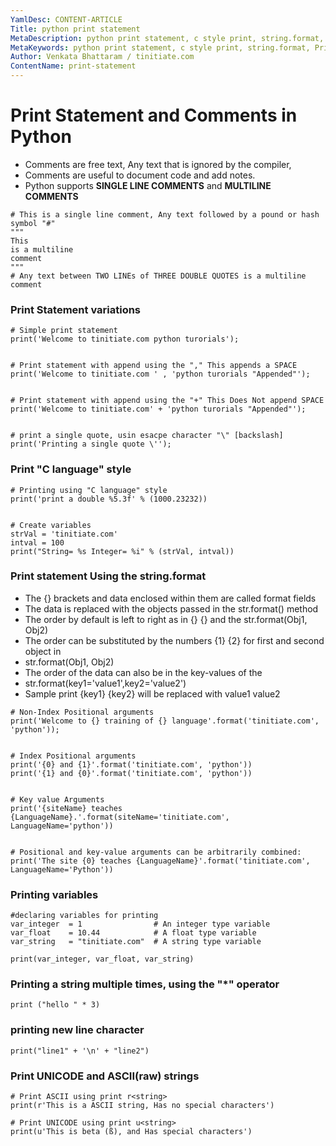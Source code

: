 ```yaml
---
YamlDesc: CONTENT-ARTICLE
Title: python print statement
MetaDescription: python print statement, c style print, string.format, Print UNICODE, ASCII raw tutorials example code, tutorials
MetaKeywords: python print statement, c style print, string.format, Print UNICODE, ASCII raw tutorials example code, tutorials
Author: Venkata Bhattaram / tinitiate.com
ContentName: print-statement
---
```


# Print Statement and Comments in Python
* Comments are free text, Any text that is ignored by the compiler,
* Comments are useful to document code and add notes.
* Python supports **SINGLE LINE COMMENTS** and **MULTILINE COMMENTS**
```
# This is a single line comment, Any text followed by a pound or hash symbol "#"
"""
This
is a multiline 
comment
"""
# Any text between TWO LINEs of THREE DOUBLE QUOTES is a multiline comment
```


### Print Statement variations
```
# Simple print statement
print('Welcome to tinitiate.com python turorials');


# Print statement with append using the "," This appends a SPACE
print('Welcome to tinitiate.com ' , 'python turorials "Appended"');


# Print statement with append using the "+" This Does Not append SPACE
print('Welcome to tinitiate.com' + 'python turorials "Appended"');


# print a single quote, usin esacpe character "\" [backslash]
print('Printing a single quote \'');
```


### Print "C language" style
```
# Printing using "C language" style
print('print a double %5.3f' % (1000.23232))


# Create variables
strVal = 'tinitiate.com'
intval = 100
print("String= %s Integer= %i" % (strVal, intval))
```


### Print statement Using the string.format
* The {} brackets and data enclosed within them are called format fields
* The data is replaced with the objects passed in the str.format() method
* The order by default is left to right as in {} {} and the str.format(Obj1, Obj2)
* The order can be substituted by the numbers {1} {2} for first and second object in
* str.format(Obj1, Obj2)
* The order of the data can also be in the key-values of the
* str.format(key1='value1',key2='value2')
* Sample print {key1} {key2} will be replaced with value1 value2
```
# Non-Index Positional arguments
print('Welcome to {} training of {} language'.format('tinitiate.com', 'python'));


# Index Positional arguments
print('{0} and {1}'.format('tinitiate.com', 'python'))
print('{1} and {0}'.format('tinitiate.com', 'python'))


# Key value Arguments
print('{siteName} teaches {LanguageName}.'.format(siteName='tinitiate.com', LanguageName='python'))


# Positional and key-value arguments can be arbitrarily combined:
print('The site {0} teaches {LanguageName}'.format('tinitiate.com', LanguageName='Python'))
```


### Printing variables
```
#declaring variables for printing
var_integer  = 1                # An integer type variable
var_float    = 10.44            # A float type variable
var_string   = "tinitiate.com"  # A string type variable

print(var_integer, var_float, var_string)
```


### Printing a string multiple times, using the "*" operator
```
print ("hello " * 3)
```


###  printing new line character
```
print("line1" + '\n' + "line2")
```


### Print UNICODE and ASCII(raw) strings
```
# Print ASCII using print r<string>
print(r'This is a ASCII string, Has no special characters')

# Print UNICODE using print u<string>
print(u'This is beta (ß), and Has special characters')

```